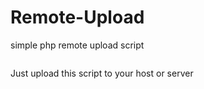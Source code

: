 # Remote-Upload
simple php remote upload script

<a href="https://imgur.com/wU9Voe1"><img src="https://i.imgur.com/wU9Voe1.png" title="Uploaded by MyImgur.eden.fm" alt="" /></a>

Just upload this script to your host or server
